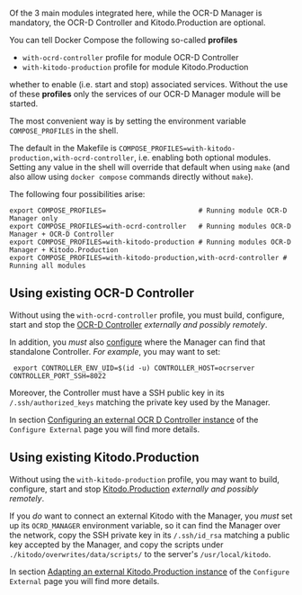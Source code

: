 Of the 3 main modules integrated here, while the OCR-D Manager is mandatory, the OCR-D Controller and Kitodo.Production are optional.

You can tell Docker Compose the following so-called **profiles** 

- `with-ocrd-controller` profile for module OCR-D Controller
- `with-kitodo-production` profile for module Kitodo.Production

whether to enable (i.e. start and stop) associated services. Without the use of these **profiles** only the services of our OCR-D Manager module will be started.

The most convenient way is by setting the environment variable `COMPOSE_PROFILES` in the shell.

The default in the Makefile is `COMPOSE_PROFILES=with-kitodo-production,with-ocrd-controller`,
i.e. enabling both optional modules. Setting any value in the shell will override that default
when using `make` (and also allow using `docker compose` commands directly without `make`).

The following four possibilities arise:

    export COMPOSE_PROFILES=                       # Running module OCR-D Manager only
    export COMPOSE_PROFILES=with-ocrd-controller   # Running modules OCR-D Manager + OCR-D Controller
    export COMPOSE_PROFILES=with-kitodo-production # Running modules OCR-D Manager + Kitodo.Production
    export COMPOSE_PROFILES=with-kitodo-production,with-ocrd-controller # Running all modules

## Using existing OCR-D Controller

Without using the `with-ocrd-controller` profile, you must build, configure, start and stop the [OCR-D Controller](https://github.com/slub/ocrd_controller) _externally and possibly remotely_.

In addition, you _must_ also [configure](#configuration) where the Manager can find that standalone Controller. _For example_, you may want to set:

     export CONTROLLER_ENV_UID=$(id -u) CONTROLLER_HOST=ocrserver CONTROLLER_PORT_SSH=8022


Moreover, the Controller must have a SSH public key in its `/.ssh/authorized_keys` matching the private key used by the Manager.

In section [Configuring an external OCR D Controller instance](configure-external.md#Adapting-an-external-Kitodo.Production-instance) of the `Configure External` page
you will find more details.

## Using existing Kitodo.Production

Without using the `with-kitodo-production` profile, you may want to build, configure, start and stop [Kitodo.Production](https://github.com/slub/kitodo-production-docker) _externally and possibly remotely_.

If you _do_ want to connect an external Kitodo with the Manager, you _must_ set up its `OCRD_MANAGER` environment variable, so it can find the Manager over the network, copy the SSH private key in its `/.ssh/id_rsa` matching a public key accepted by the Manager, and copy the scripts under `./kitodo/overwrites/data/scripts/` to the server's `/usr/local/kitodo`.

In section [Adapting an external Kitodo.Production instance](configure-external.md#Adapting-an-external-Kitodo.Production-instance) of the `Configure External` page 
you will find more details.
